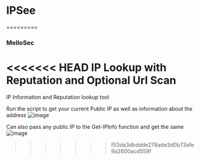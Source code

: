 # IPSee
=========
### MelloSec

<<<<<<< HEAD
IP Lookup with Reputation and Optional Url Scan
=======


IP Information and Reputation lookup tool


Run the script to get your current Public IP as well as information about the address
![image](https://user-images.githubusercontent.com/65114647/173103528-ed3c3532-3ce5-48d1-b302-88729254e237.png)

Can also pass any public IP to the Get-IPInfo function and get the same
![image](https://user-images.githubusercontent.com/65114647/173103693-9d2d0091-3746-469f-a706-3991041d01c0.png)
>>>>>>> f53da3dbddde278ade3d0b73afe9a2600acd559f

